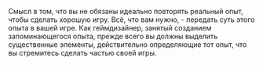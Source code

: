 Смысл в том, что вы не обязаны идеально повторять реальный опыт, чтобы сделать хорошую игру. Всё, что вам нужно, - передать суть этого опыта в вашей игре.
Как геймдизайнер, занятый созданием запоминающегося опыта, прежде всего вы должны выделить существенные элементы, действительно определяющие тот опыт, что вы стремитесь сделать частью своей игры.